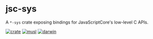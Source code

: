 # jsc-sys
A `*-sys` crate exposing bindings for JavaScriptCore's low-level C APIs.

[![crate](https://img.shields.io/crates/v/jscjs-sys.svg)](https://crates.io/crates/jscjs-sys)
[![musl](https://github.com/drtychai/jsc-sys/workflows/musl/badge.svg)](https://github.com/drtychai/jsc-sys/actions?query=workflow:musl)
[![darwin](https://github.com/drtychai/jsc-sys/workflows/darwin/badge.svg)](https://github.com/drtychai/jsc-sys/actions?query=workflow:darwin)
